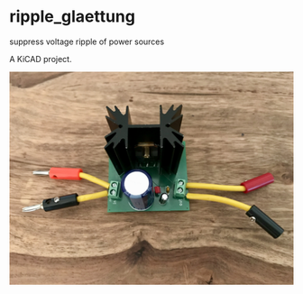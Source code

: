 # ripple_glaettung

suppress voltage ripple of power sources

A KiCAD project.

![ripple_suppressor](IMG_5292.jpeg)
